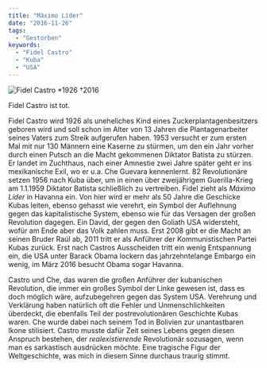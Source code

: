```yaml
---
title: "Máximo Líder"
date: "2016-11-26"
tags:
  - "Gestorben"
keywords:
  - "Fidel Castro"
  - "Kuba"
  - "USA"
---
```


![Fidel Castro *1926 †2016](/img/217FF26C-8083-4E9A-A6BD-46D26797E511-1649-0000029715C9AEBF_tmp-e1480149233979-1024x724.jpg)

Fidel Castro ist tot.

Fidel Castro wird 1926 als uneheliches Kind eines Zuckerplantagenbesitzers geboren wird und soll schon im Alter von 13 Jahren die Plantagenarbeiter seines Vaters zum Streik aufgerufen haben. 1953 versucht er zum ersten Mal mit nur 130 Männern eine Kaserne zu stürmen, um den ein Jahr vorher durch einen Putsch an die Macht gekommenen Diktator Batista zu stürzen. Er landet im Zuchthaus, nach einer Amnestie zwei Jahre später geht er ins mexikanische Exil, wo er u.a. Che Guevara kennenlernt. 82 Revolutionäre setzen 1956 nach Kuba über, um in einen über zweijährigem Guerilla-Krieg am 1.1.1959 Diktator Batista schließlich zu vertreiben. Fidel zieht als _Máximo Líder_ in Havanna ein. Von hier wird er mehr als 50 Jahre die Geschicke Kubas leiten, ebenso gehasst wie verehrt, ein Symbol der Auflehnung gegen das kapitalistische System, ebenso wie für das Versagen der großen Revolution dagegen. Ein David, der gegen den Goliath USA widersteht, wofür am Ende aber das Volk zahlen muss. Erst 2008 gibt er die Macht an seinen Bruder Raúl ab, 2011 tritt er als Anführer der Kommunistischen Partei Kubas zurück. Erst nach Castros Ausscheiden tritt ein wenig Entspannung ein, die USA unter Barack Obama lockern das jahrzehntelange Embargo ein wenig, im März 2016 besucht Obama sogar Havanna.

Castro und Che, das waren die großen Anführer der kubanischen Revolution, die immer ein großes Symbol der Linke gewesen ist, dass es doch möglich wäre, aufzubegehren gegen das System USA. Verehrung und Verklärung haben natürlich oft die Fehler und Unmenschlichkeiten überdeckt, die ebenfalls Teil der postrevolutionären Geschichte Kubas waren. Che wurde dabei nach seinem Tod in Bolivien zur unantastbaren Ikone stilisiert. Castro musste dafür Zeit seines Lebens gegen diesen Anspruch bestehen, der _realexistierende_ Revolutionär sozusagen, wenn man es sarkastisch ausdrücken möchte. Eine tragische Figur der Weltgeschichte, was mich in diesem Sinne durchaus traurig stimmt.
